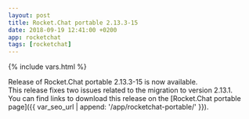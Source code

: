 ```yaml
---
layout: post
title: Rocket.Chat portable 2.13.3-15
date: 2018-09-19 12:41:00 +0200
app: rocketchat
tags: [rocketchat]
---
```

{% include vars.html %}

Release of Rocket.Chat portable 2.13.3-15 is now available.<br />
This release fixes two issues related to the migration to version 2.13.1.<br />
You can find links to download this release on the [Rocket.Chat portable page]({{ var_seo_url | append: '/app/rocketchat-portable/' }}).